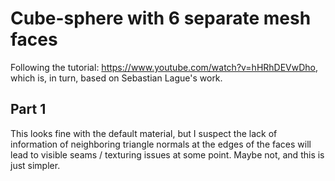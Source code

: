 # Cube-sphere with 6 separate mesh faces

Following the tutorial: https://www.youtube.com/watch?v=hHRhDEVwDho, which is, in turn, based on Sebastian Lague's work.

## Part 1
This looks fine with the default material, but I suspect the lack of information of neighboring triangle normals at the edges of the faces will lead to visible seams / texturing issues at some point. Maybe not, and this is just simpler.